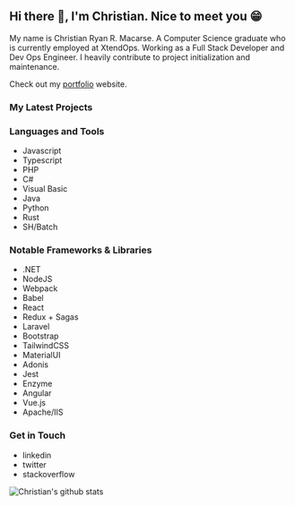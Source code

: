 ## Hi there 👋, I'm Christian. Nice to meet you 😁

My name is Christian Ryan R. Macarse. A Computer Science graduate who is currently employed at XtendOps. Working as a Full Stack Developer and Dev Ops Engineer. I heavily contribute to project initialization and maintenance.

Check out my [portfolio](https://crrmacarse.github.io/) website.

### My Latest Projects

### Languages and Tools

* Javascript
* Typescript
* PHP
* C#
* Visual Basic
* Java
* Python
* Rust
* SH/Batch

### Notable Frameworks & Libraries

* .NET
* NodeJS
* Webpack
* Babel
* React
* Redux + Sagas
* Laravel
* Bootstrap
* TailwindCSS
* MaterialUI
* Adonis
* Jest
* Enzyme
* Angular
* Vue.js
* Apache/IIS

### Get in Touch

* linkedin
* twitter
* stackoverflow

![Christian's github stats](https://github-readme-stats.vercel.app/api?username=crrmacarse&show_icons=true&count_private=true&theme=graywhite )
 
